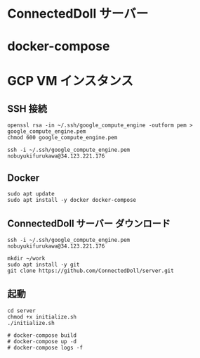 # ConnectedDoll サーバー

# docker-compose

# GCP VM インスタンス

## SSH 接続
```
openssl rsa -in ~/.ssh/google_compute_engine -outform pem > google_compute_engine.pem
chmod 600 google_compute_engine.pem

ssh -i ~/.ssh/google_compute_engine.pem nobuyukifurukawa@34.123.221.176
```

## Docker

```
sudo apt update
sudo apt install -y docker docker-compose
```

## ConnectedDoll サーバー ダウンロード

```
ssh -i ~/.ssh/google_compute_engine.pem nobuyukifurukawa@34.123.221.176

mkdir ~/work
sudo apt install -y git
git clone https://github.com/ConnectedDoll/server.git
```

## 起動

```
cd server
chmod +x initialize.sh
./initialize.sh

# docker-compose build
# docker-compose up -d
# docker-compose logs -f
```
